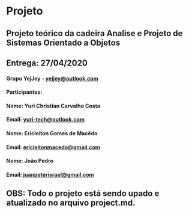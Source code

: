 # Projeto
## Projeto teórico da cadeira Analise e Projeto de Sistemas Orientado a Objetos
## Entrega: 27/04/2020

#### Grupo YejJey - yejjey@outlook.com
#### Participantes:
#### Nome: Yuri Christian Carvalho Costa 
#### Email: yuri-tech@outlook.com
#### Nome: Ericleiton Gomes de Macêdo
#### Email: ericleitonmacedo@gmail.com
#### Nome: João Pedro
#### Email: juanpeterisrael@gmail.com

## OBS: Todo o projeto está sendo upado e atualizado no arquivo project.md.
